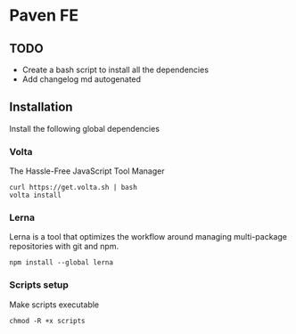 # Paven FE

## TODO

- Create a bash script to install all the dependencies
- Add changelog md autogenated

## Installation

Install the following global dependencies

### Volta

The Hassle-Free JavaScript Tool Manager

```
curl https://get.volta.sh | bash
volta install
```

### Lerna

Lerna is a tool that optimizes the workflow around managing multi-package repositories with git and npm.

```
npm install --global lerna

```

### Scripts setup

Make scripts executable

```
chmod -R +x scripts
```
